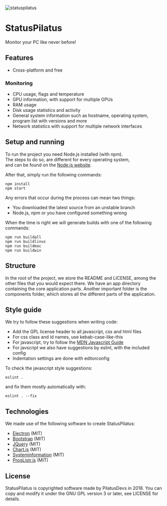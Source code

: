 ![statuspilatus](https://avatars1.githubusercontent.com/u/32306556)

# StatusPilatus

Monitor your PC like never before!

## Features

- Cross-platform and free

### Monitoring

- CPU usage, flags and temperature
- GPU information, with support for multiple GPUs
- RAM usage
- Disk usage statistics and activity
- General system information such as hostname, operating system, program list with versions and more
- Network statistics with support for multiple network interfaces

## Setup and running

To run the project you need Node.js installed (with npm).  
The steps to do so, are different for every operating system,  
and can be found on the [Node.js website](https://nodejs.org/en/).

After that, simply run the following commands:

```
npm install
npm start
```

Any errors that occur during the process can mean two things:

* You downloaded the latest source from an unstable branch
* Node.js, npm or you have configured something wrong

When the time is right we will generate builds with one of the following commands:

```
npm run buildall
npm run buildlinux
npm run buildmac
npm run buildwin
```

## Structure

In the root of the project, we store the README and LICENSE, among the other files that you would expect there. We have an app directory containing the core application parts. Another important folder is the components folder, which stores all the different parts of the application.

## Style guide

We try to follow these suggestions when writing code:

* Add the GPL license header to all javascript, css and html files
* For css class and id names, use kebab-case-like-this
* For javascript, try to follow the [MDN Javascript Guide](https://developer.mozilla.org/en-US/docs/Web/JavaScript/Guide)
* For javscript we also have suggestions by eslint, with the included config
* Indentation settings are done with editorconfig

To check the javascript style suggestions:

`eslint .`

and fix them mostly automatically with:

`eslint . --fix`

## Technologies

We made use of the following software to create StatusPilatus:

* [Electron](https://github.com/electron/electron) (MIT)
* [Bootstrap](https://github.com/twbs/bootstrap) (MIT)
* [JQuery](https://github.com/jquery/jquery) (MIT)
* [Chart.js](https://github.com/chartjs/Chart.js) (MIT)
* [Systeminformation](https://github.com/sebhildebrandt/systeminformation) (MIT)
* [ProgListr.js](https://github.com/fabiaant/ProgListr.js) (MIT)

## License

StatusPilatus is copyrighted software made by PilatusDevs in 2018. You can copy and modify it under the GNU GPL version 3 or later, see LICENSE for details.

